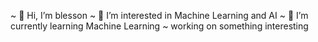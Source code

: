 ~ 👋 Hi, I’m blesson
~ 👀 I’m interested in Machine Learning and AI
~ 🌱 I’m currently learning Machine Learning
~ working on something interesting 
<!---
blesson07asd/blesson07asd is a ✨ special ✨ repository because its `README.md` (this file) appears on your GitHub profile.
You can click the Preview link to take a look at your changes.
--->
